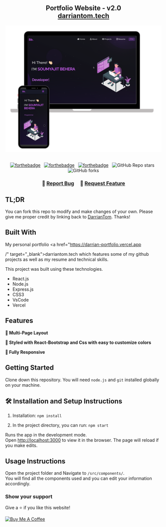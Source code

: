 <h2 align="center">
  Portfolio Website - v2.0<br/>
  <a href="https://darriantom.vercel.app/" target="_blank">darriantom.tech</a>
</h2>
<div align="center">
  <img alt="Demo" src="./Images/readme-img1.png" />
</div>

<br/>

<center>

[![forthebadge](https://forthebadge.com/images/badges/built-with-love.svg)](https://forthebadge.com) &nbsp;
[![forthebadge](https://forthebadge.com/images/badges/made-with-javascript.svg)](https://forthebadge.com) &nbsp;
[![forthebadge](https://forthebadge.com/images/badges/open-source.svg)](https://forthebadge.com) &nbsp;
![GitHub Repo stars](https://img.shields.io/github/stars/darriantom/Portfolio?color=red&logo=github&style=for-the-badge) &nbsp;
![GitHub forks](https://img.shields.io/github/forks/darriantom/Portfolio?color=red&logo=github&style=for-the-badge)

</center>

<h3 align="center">
    🔹
    <a href="https://github.com/darriantom/Portfolio/issues">Report Bug</a> &nbsp; &nbsp;
    🔹
    <a href="https://github.com/darriantom/Portfolio/issues">Request Feature</a>
</h3>

## TL;DR

You can fork this repo to modify and make changes of your own. Please give me proper credit by linking back to [DarrianTom](https://github.com/darriantom/Portfolio). Thanks!

## Built With

My personal portfolio <a href="https://darrian-portfolio.vercel.app

/" target="_blank">darriantom.tech</a> which features some of my github projects as well as my resume and technical skills.<br/>

This project was built using these technologies.

- React.js
- Node.js
- Express.js
- CSS3
- VsCode
- Vercel

## Features

**📖 Multi-Page Layout**

**🎨 Styled with React-Bootstrap and Css with easy to customize colors**

**📱 Fully Responsive**

## Getting Started

Clone down this repository. You will need `node.js` and `git` installed globally on your machine.

## 🛠 Installation and Setup Instructions

1. Installation: `npm install`

2. In the project directory, you can run: `npm start`

Runs the app in the development mode.\
Open [http://localhost:3000](http://localhost:3000) to view it in the browser.
The page will reload if you make edits.

## Usage Instructions

Open the project folder and Navigate to `/src/components/`. <br/>
You will find all the components used and you can edit your information accordingly.

### Show your support

Give a ⭐ if you like this website!

<a href="https://www.buymeacoffee.com/darriantom" target="_blank"><img src="https://cdn.buymeacoffee.com/buttons/v2/default-violet.png" alt="Buy Me A Coffee" height= "60px" width= "217px" ></a>
